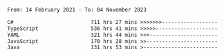 <!-- [![Top Langs](https://github-readme-stats.vercel.app/api/top-langs/?username=thititongumpun&layout=compact&langs_count=7&theme=prussian)](https://github.com/thititongumpun)
[![Anurag's GitHub stats](https://github-readme-stats.vercel.app/api?username=thititongumpun&hide=stars&show_icons=true&theme=prussian)](https://github.com/thititongumpun) -->

<!--START_SECTION:waka-->

```txt
From: 14 February 2021 - To: 04 November 2023

C#                         711 hrs 27 mins >>>>>>>------------------   26.62 %
TypeScript                 536 hrs 41 mins >>>>>--------------------   20.08 %
YAML                       321 hrs 44 mins >>>----------------------   12.04 %
JavaScript                 170 hrs 28 mins >>-----------------------   06.38 %
Java                       131 hrs 53 mins >------------------------   04.94 %
```

<!--END_SECTION:waka-->
